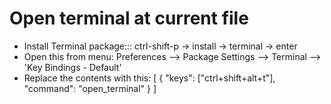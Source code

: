 Open terminal at current file
=============================
-   Install Terminal package::: ctrl-shift-p -> install -> terminal -> enter
-   Open this from menu: Preferences --> Package Settings --> Terminal --> 'Key Bindings - Default'
-   Replace the contents with this:
				[
					{ "keys": ["ctrl+shift+alt+t"], "command": "open_terminal" }
				]
